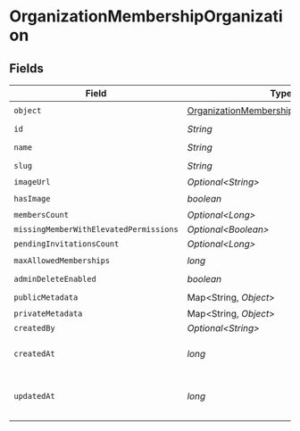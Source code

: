 # OrganizationMembershipOrganization


## Fields

| Field                                                                                                           | Type                                                                                                            | Required                                                                                                        | Description                                                                                                     |
| --------------------------------------------------------------------------------------------------------------- | --------------------------------------------------------------------------------------------------------------- | --------------------------------------------------------------------------------------------------------------- | --------------------------------------------------------------------------------------------------------------- |
| `object`                                                                                                        | [OrganizationMembershipOrganizationObject](../../models/components/OrganizationMembershipOrganizationObject.md) | :heavy_check_mark:                                                                                              | N/A                                                                                                             |
| `id`                                                                                                            | *String*                                                                                                        | :heavy_check_mark:                                                                                              | N/A                                                                                                             |
| `name`                                                                                                          | *String*                                                                                                        | :heavy_check_mark:                                                                                              | N/A                                                                                                             |
| `slug`                                                                                                          | *String*                                                                                                        | :heavy_check_mark:                                                                                              | N/A                                                                                                             |
| `imageUrl`                                                                                                      | *Optional\<String>*                                                                                             | :heavy_minus_sign:                                                                                              | N/A                                                                                                             |
| `hasImage`                                                                                                      | *boolean*                                                                                                       | :heavy_check_mark:                                                                                              | N/A                                                                                                             |
| `membersCount`                                                                                                  | *Optional\<Long>*                                                                                               | :heavy_minus_sign:                                                                                              | N/A                                                                                                             |
| `missingMemberWithElevatedPermissions`                                                                          | *Optional\<Boolean>*                                                                                            | :heavy_minus_sign:                                                                                              | N/A                                                                                                             |
| `pendingInvitationsCount`                                                                                       | *Optional\<Long>*                                                                                               | :heavy_minus_sign:                                                                                              | N/A                                                                                                             |
| `maxAllowedMemberships`                                                                                         | *long*                                                                                                          | :heavy_check_mark:                                                                                              | N/A                                                                                                             |
| `adminDeleteEnabled`                                                                                            | *boolean*                                                                                                       | :heavy_check_mark:                                                                                              | N/A                                                                                                             |
| `publicMetadata`                                                                                                | Map\<String, *Object*>                                                                                          | :heavy_check_mark:                                                                                              | N/A                                                                                                             |
| `privateMetadata`                                                                                               | Map\<String, *Object*>                                                                                          | :heavy_minus_sign:                                                                                              | N/A                                                                                                             |
| `createdBy`                                                                                                     | *Optional\<String>*                                                                                             | :heavy_minus_sign:                                                                                              | N/A                                                                                                             |
| `createdAt`                                                                                                     | *long*                                                                                                          | :heavy_check_mark:                                                                                              | Unix timestamp of creation.<br/>                                                                                |
| `updatedAt`                                                                                                     | *long*                                                                                                          | :heavy_check_mark:                                                                                              | Unix timestamp of last update.<br/>                                                                             |
